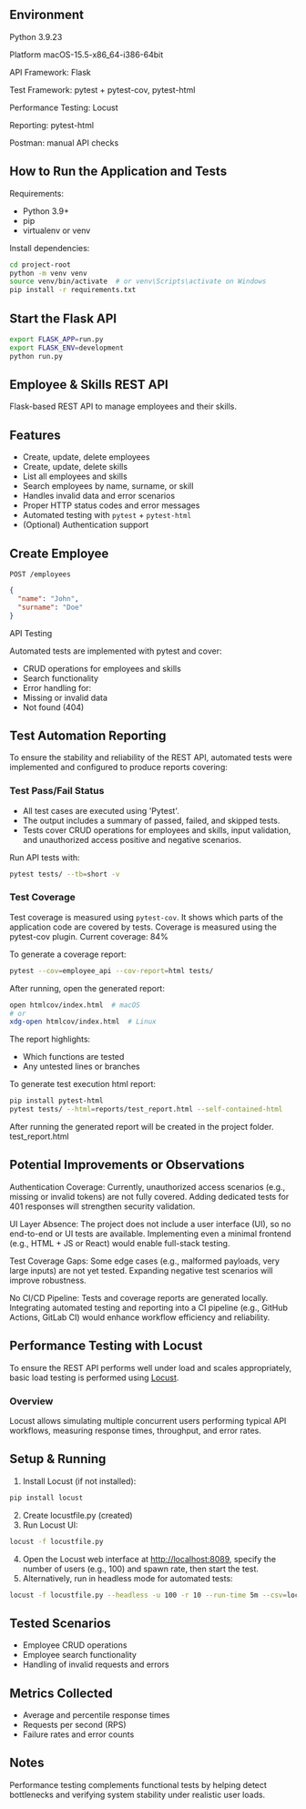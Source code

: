 ## Environment
Python 3.9.23

Platform macOS-15.5-x86_64-i386-64bit

API Framework:	Flask

Test Framework:	pytest + pytest-cov, pytest-html

Performance Testing: Locust

Reporting: pytest-html

Postman: manual API checks

## How to Run the Application and Tests
Requirements:
- Python 3.9+
- pip
- virtualenv or venv

Install dependencies:
```bash
cd project-root
python -m venv venv
source venv/bin/activate  # or venv\Scripts\activate on Windows
pip install -r requirements.txt
```

## Start the Flask API
```bash
export FLASK_APP=run.py
export FLASK_ENV=development
python run.py
```

## Employee & Skills REST API
Flask-based REST API to manage employees and their skills.

## Features
- Create, update, delete employees
- Create, update, delete skills
- List all employees and skills
- Search employees by name, surname, or skill
- Handles invalid data and error scenarios
- Proper HTTP status codes and error messages
- Automated testing with `pytest` + `pytest-html`
- (Optional) Authentication support

## Create Employee
`POST /employees`

```json
{
  "name": "John",
  "surname": "Doe"
}
```

API Testing

Automated tests are implemented with pytest and cover:
- CRUD operations for employees and skills
- Search functionality
- Error handling for:
- Missing or invalid data
- Not found (404)

## Test Automation Reporting
To ensure the stability and reliability of the REST API, automated tests were implemented and configured to produce reports covering:

### Test Pass/Fail Status
* All test cases are executed using 'Pytest'.
* The output includes a summary of passed, failed, and skipped tests.
* Tests cover CRUD operations for employees and skills, input validation, and unauthorized access positive and negative scenarios.

Run API tests with:

```bash
pytest tests/ --tb=short -v
```

### Test Coverage
Test coverage is measured using `pytest-cov`. It shows which parts of the application code are covered by tests.
Coverage is measured using the pytest-cov plugin.
Current coverage: 84%

To generate a coverage report:
```bash
pytest --cov=employee_api --cov-report=html tests/
```
After running, open the generated report:

```bash
open htmlcov/index.html  # macOS
# or
xdg-open htmlcov/index.html  # Linux
```

The report highlights:
* Which functions are tested
* Any untested lines or branches

To generate test execution html report:
```bash
pip install pytest-html
pytest tests/ --html=reports/test_report.html --self-contained-html
```
After running the generated report will be created in the project folder.
test_report.html

## Potential Improvements or Observations
Authentication Coverage: Currently, unauthorized access scenarios (e.g., missing or invalid tokens) are not fully covered. Adding dedicated tests for 401 responses will strengthen security validation.

UI Layer Absence: The project does not include a user interface (UI), so no end-to-end or UI tests are available. Implementing even a minimal frontend (e.g., HTML + JS or React) would enable full-stack testing.

Test Coverage Gaps: Some edge cases (e.g., malformed payloads, very large inputs) are not yet tested. Expanding negative test scenarios will improve robustness.

No CI/CD Pipeline: Tests and coverage reports are generated locally. Integrating automated testing and reporting into a CI pipeline (e.g., GitHub Actions, GitLab CI) would enhance workflow efficiency and reliability.

## Performance Testing with Locust
To ensure the REST API performs well under load and scales appropriately, basic load testing is performed using [Locust](https://locust.io/).

### Overview
Locust allows simulating multiple concurrent users performing typical API workflows, measuring response times, throughput, and error rates.

## Setup & Running
1. Install Locust (if not installed):
```bash
pip install locust
```
2. Create locustfile.py (created)
3. Run Locust UI:
```bash
locust -f locustfile.py
```
4. Open the Locust web interface at [http://localhost:8089](http://localhost:8089), specify the number of users (e.g., 100) and spawn rate, then start the test.
5. Alternatively, run in headless mode for automated tests:
```bash
locust -f locustfile.py --headless -u 100 -r 10 --run-time 5m --csv=locust_report
```

## Tested Scenarios
* Employee CRUD operations
* Employee search functionality
* Handling of invalid requests and errors

## Metrics Collected
* Average and percentile response times
* Requests per second (RPS)
* Failure rates and error counts

## Notes
Performance testing complements functional tests by helping detect bottlenecks and verifying system stability under realistic user loads.
